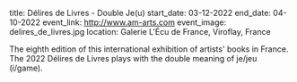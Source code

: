 title: Délires de Livres - Double Je(u)
start_date: 03-12-2022
end_date: 04-10-2022
event_link: http://www.am-arts.com
event_image: delires_de_livres.jpg 
location: Galerie L'Écu de France, Viroflay, France

The eighth edition of this international exhibition of artists' books in France. The 2022 Délires de Livres plays with the double meaning of je/jeu (i/game). 